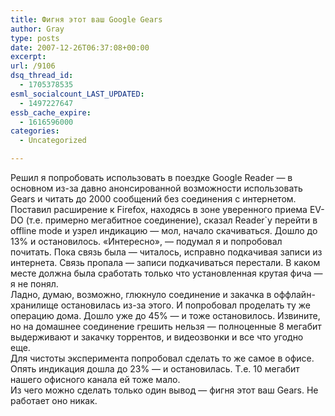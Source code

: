 ```yaml
---
title: Фигня этот ваш Google Gears
author: Gray
type: posts
date: 2007-12-26T06:37:08+00:00
excerpt:
url: /9106
dsq_thread_id:
  - 1705378535
esml_socialcount_LAST_UPDATED:
  - 1497227647
essb_cache_expire:
  - 1616596000
categories:
  - Uncategorized

---
```








Решил я попробовать использовать в поездке Google Reader &#8212; в основном из-за давно анонсированной возможности использовать Gears и читать до 2000 сообщений без соединения с интернетом. Поставил расширение к Firefox, находясь в зоне уверенного приема EV-DO (т.е. примерно мегабитное соединение), сказал Reader\`у перейти в offline mode и узрел индикацию &#8212; мол, начало скачиваться. Дошло до 13% и остановилось. &#171;Интересно&#187;, &#8212; подумал я и попробовал почитать. Пока связь была &#8212; читалось, исправно подкачивая записи из интернета. Связь пропала &#8212; записи подкачиваться перестали. В каком месте должна была сработать только что установленная крутая фича &#8212; я не понял.  
Ладно, думаю, возможно, глюкнуло соединение и закачка в оффлайн-хранилище остановилась из-за этого. И попробовал проделать ту же операцию дома. Дошло уже до 45% &#8212; и тоже остановилось. Извините, но на домашнее соединение грешить нельзя &#8212; полноценные 8 мегабит выдерживают и закачку торрентов, и видеозвонки и все что угодно еще.  
Для чистоты эксперимента попробовал сделать то же самое в офисе. Опять индикация дошла до 23% &#8212; и остановилась. Т.е. 10 мегабит нашего офисного канала ей тоже мало.  
Из чего можно сделать только один вывод &#8212; фигня этот ваш Gears. Не работает оно никак.